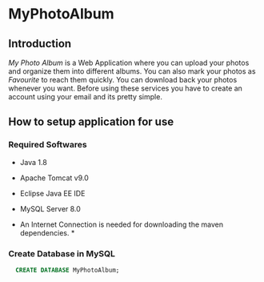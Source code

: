 # MyPhotoAlbum
## Introduction
*My Photo Album* is a Web Application where you can upload your photos and organize them into different albums. You can also mark your photos as *Favourite* to reach them quickly. You can download back your photos whenever you want. Before using these services you have to create an account using your email and its pretty simple.

## How to setup application for use
### Required Softwares
* Java 1.8
* Apache Tomcat v9.0
* Eclipse Java EE IDE
* MySQL Server 8.0

* An Internet Connection is needed for downloading the maven dependencies. *

### Create Database in MySQL
```sql 
  CREATE DATABASE MyPhotoAlbum;
```

